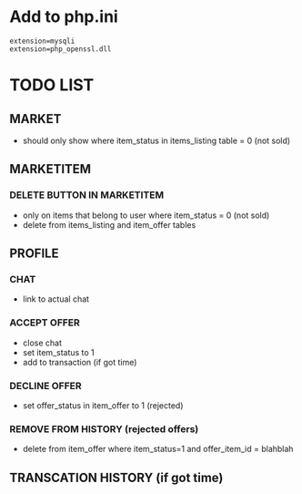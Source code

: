 # Add to php.ini
```
extension=mysqli
extension=php_openssl.dll
```

# TODO LIST
## MARKET
* should only show where item_status in items_listing table = 0 (not sold)

## MARKETITEM
### DELETE BUTTON IN MARKETITEM
* only on items that belong to user where item_status = 0 (not sold)
* delete from items_listing and item_offer tables

## PROFILE
### CHAT
* link to actual chat
### ACCEPT OFFER
* close chat
* set item_status to 1
* add to transaction (if got time)
### DECLINE OFFER
* set offer_status in item_offer to 1 (rejected)
### REMOVE FROM HISTORY (rejected offers)
* delete from item_offer where item_status=1 and offer_item_id = blahblah
## TRANSCATION HISTORY (if got time)
